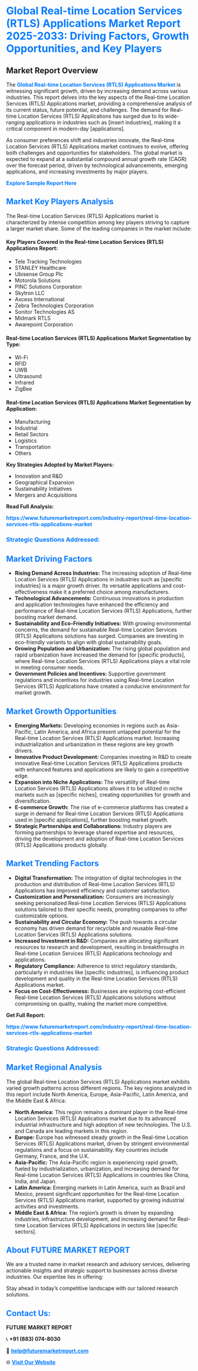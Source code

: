 <h1 style="color: #007BFF;">Global Real-time Location Services (RTLS) Applications Market Report 2025-2033: Driving Factors, Growth Opportunities, and Key Players</h1>

<section id="overview">
<h2>Market Report Overview</h2>
<p>The <a href="https://www.futuremarketreport.com/industry-report/real-time-location-services-rtls-applications-market" style="color: #007BFF; text-decoration: none;"><strong>Global Real-time Location Services (RTLS) Applications Market</strong></a> is witnessing significant growth, driven by increasing demand across various industries. This report delves into the key aspects of the Real-time Location Services (RTLS) Applications market, providing a comprehensive analysis of its current status, future potential, and challenges. The demand for Real-time Location Services (RTLS) Applications has surged due to its wide-ranging applications in industries such as [insert industries], making it a critical component in modern-day [applications].</p>
<p>As consumer preferences shift and industries innovate, the Real-time Location Services (RTLS) Applications market continues to evolve, offering both challenges and opportunities for stakeholders. The global market is expected to expand at a substantial compound annual growth rate (CAGR) over the forecast period, driven by technological advancements, emerging applications, and increasing investments by major players.</p>
</section>

<section id="overview">
<p><a href="https://www.futuremarketreport.com/request-sample/reportId=60606" style="color: #007BFF; text-decoration: none;"><strong>Explore Sample Report Here</strong></a></p>
</section>

<section id="key-players">
<h2 style="color: #007BFF;">Market Key Players Analysis</h2>
<p>The Real-time Location Services (RTLS) Applications market is characterized by intense competition among key players striving to capture a larger market share. Some of the leading companies in the market include:</p>
<h4>Key Players Covered in the Real-time Location Services (RTLS) Applications Report:</h4>
<ul><li>Tele Tracking Technologies</li><li>STANLEY Healthcare</li><li>Ubisense Group Plc</li><li>Motorola Solutions</li><li>PINC Solutions Corporation</li><li>Skytron LLC</li><li>Axcess International</li><li>Zebra Technologies Corporation</li><li>Sonitor Technologies AS</li><li>Midmark RTLS</li><li>Awarepoint Corporation</li></ul>
<h4>Real-time Location Services (RTLS) Applications Market Segmentation by Type:</h4>
<ul><li>Wi-Fi</li><li>RFID</li><li>UWB</li><li>Ultrasound</li><li>Infrared</li><li>ZigBee</li></ul>

<h4>Real-time Location Services (RTLS) Applications Market Segmentation by Application:</h4>
<ul><li>Manufacturing</li><li>Industrial</li><li>Retail Sectors</li><li>Logistics</li><li>Transportation</li><li>Others</li></ul>
<p><strong>Key Strategies Adopted by Market Players:</strong></p>
<ul>
<li>Innovation and R&D</li>
<li>Geographical Expansion</li>
<li>Sustainability Initiatives</li>
<li>Mergers and Acquisitions</li>
</ul>
</section>

<section>
<p><strong>Read Full Analysis: </strong></p><a href="https://www.futuremarketreport.com/industry-report/real-time-location-services-rtls-applications-market" style="color: #007BFF; text-decoration: none;"><strong>https://www.futuremarketreport.com/industry-report/real-time-location-services-rtls-applications-market</strong></a>
<h3 style="color: #007BFF;">Strategic Questions Addressed:</h3>
</section>

<section id="driving-factors">
<h2 style="color: #007BFF;">Market Driving Factors</h2>
<ul>
<li><strong>Rising Demand Across Industries:</strong> The increasing adoption of Real-time Location Services (RTLS) Applications in industries such as [specific industries] is a major growth driver. Its versatile applications and cost-effectiveness make it a preferred choice among manufacturers.</li>
<li><strong>Technological Advancements:</strong> Continuous innovations in production and application technologies have enhanced the efficiency and performance of Real-time Location Services (RTLS) Applications, further boosting market demand.</li>
<li><strong>Sustainability and Eco-Friendly Initiatives:</strong> With growing environmental concerns, the demand for sustainable Real-time Location Services (RTLS) Applications solutions has surged. Companies are investing in eco-friendly variants to align with global sustainability goals.</li>
<li><strong>Growing Population and Urbanization:</strong> The rising global population and rapid urbanization have increased the demand for [specific products], where Real-time Location Services (RTLS) Applications plays a vital role in meeting consumer needs.</li>
<li><strong>Government Policies and Incentives:</strong> Supportive government regulations and incentives for industries using Real-time Location Services (RTLS) Applications have created a conducive environment for market growth.</li>
</ul>
</section>

<section id="growth-opportunities">
<h2 style="color: #007BFF;">Market Growth Opportunities</h2>
<ul>
<li><strong>Emerging Markets:</strong> Developing economies in regions such as Asia-Pacific, Latin America, and Africa present untapped potential for the Real-time Location Services (RTLS) Applications market. Increasing industrialization and urbanization in these regions are key growth drivers.</li>
<li><strong>Innovative Product Development:</strong> Companies investing in R&D to create innovative Real-time Location Services (RTLS) Applications products with enhanced features and applications are likely to gain a competitive edge.</li>
<li><strong>Expansion into Niche Applications:</strong> The versatility of Real-time Location Services (RTLS) Applications allows it to be utilized in niche markets such as [specific niches], creating opportunities for growth and diversification.</li>
<li><strong>E-commerce Growth:</strong> The rise of e-commerce platforms has created a surge in demand for Real-time Location Services (RTLS) Applications used in [specific applications], further boosting market growth.</li>
<li><strong>Strategic Partnerships and Collaborations:</strong> Industry players are forming partnerships to leverage shared expertise and resources, driving the development and adoption of Real-time Location Services (RTLS) Applications products globally.</li>
</ul>
</section>

<section id="trending-factors">
<h2 style="color: #007BFF;">Market Trending Factors</h2>
<ul>
<li><strong>Digital Transformation:</strong> The integration of digital technologies in the production and distribution of Real-time Location Services (RTLS) Applications has improved efficiency and customer satisfaction.</li>
<li><strong>Customization and Personalization:</strong> Consumers are increasingly seeking personalized Real-time Location Services (RTLS) Applications solutions tailored to their specific needs, prompting companies to offer customizable options.</li>
<li><strong>Sustainability and Circular Economy:</strong> The push towards a circular economy has driven demand for recyclable and reusable Real-time Location Services (RTLS) Applications solutions.</li>
<li><strong>Increased Investment in R&D:</strong> Companies are allocating significant resources to research and development, resulting in breakthroughs in Real-time Location Services (RTLS) Applications technology and applications.</li>
<li><strong>Regulatory Compliance:</strong> Adherence to strict regulatory standards, particularly in industries like [specific industries], is influencing product development and quality in the Real-time Location Services (RTLS) Applications market.</li>
<li><strong>Focus on Cost-Effectiveness:</strong> Businesses are exploring cost-efficient Real-time Location Services (RTLS) Applications solutions without compromising on quality, making the market more competitive.</li>
</ul>
</section>

<section>
<p><strong>Get Full Report: </strong></p><a href="https://www.futuremarketreport.com/industry-report/real-time-location-services-rtls-applications-market" style="color: #007BFF; text-decoration: none;"><strong>https://www.futuremarketreport.com/industry-report/real-time-location-services-rtls-applications-market</strong></a>
<h3 style="color: #007BFF;">Strategic Questions Addressed:</h3>
</section>


<section id="regional-analysis">
<h2 style="color: #007BFF;">Market Regional Analysis</h2>
<p>The global Real-time Location Services (RTLS) Applications market exhibits varied growth patterns across different regions. The key regions analyzed in this report include North America, Europe, Asia-Pacific, Latin America, and the Middle East & Africa:</p>
<ul>
<li><strong>North America:</strong> This region remains a dominant player in the Real-time Location Services (RTLS) Applications market due to its advanced industrial infrastructure and high adoption of new technologies. The U.S. and Canada are leading markets in this region.</li>
<li><strong>Europe:</strong> Europe has witnessed steady growth in the Real-time Location Services (RTLS) Applications market, driven by stringent environmental regulations and a focus on sustainability. Key countries include Germany, France, and the U.K.</li>
<li><strong>Asia-Pacific:</strong> The Asia-Pacific region is experiencing rapid growth, fueled by industrialization, urbanization, and increasing demand for Real-time Location Services (RTLS) Applications in countries like China, India, and Japan.</li>
<li><strong>Latin America:</strong> Emerging markets in Latin America, such as Brazil and Mexico, present significant opportunities for the Real-time Location Services (RTLS) Applications market, supported by growing industrial activities and investments.</li>
<li><strong>Middle East & Africa:</strong> The region’s growth is driven by expanding industries, infrastructure development, and increasing demand for Real-time Location Services (RTLS) Applications in sectors like [specific sectors].</li>
</ul>
</section>

<footer>
<h2 style="color: #007BFF;">About FUTURE MARKET REPORT</h2>
<p>We are a trusted name in market research and advisory services, delivering actionable insights and strategic support to businesses across diverse industries. Our expertise lies in offering:</p>

<p>Stay ahead in today’s competitive landscape with our tailored research solutions.</p>

<h2 style="color: #007BFF;">Contact Us:</h2>
<p><strong>FUTURE MARKET REPORT</strong></p>
<p>📞 <strong>+91 (883) 074-8030</strong></p>
<p>📧 <strong><a href="mailto:help@futuremarketreport.com" style="color: #007BFF;">help@futuremarketreport.com</a></strong></p>
<p>🌐 <strong><a href="https://www.futuremarketreport.com/" style="color: #007BFF;">Visit Our Website</a></strong></p>
</footer>
